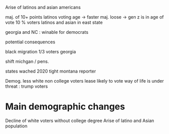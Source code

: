 Arise of latinos and asian americans

maj. of 10+ points
latinos voting age -> faster 
maj. loose -> gen z is in age of vote
10 % voters latinos and asian in east state

georgia and NC : winable for democrats

potential consequences

black migration 1/3 voters georgia


shift michgan / pens. 


states wached 2020 tight
montana reporter


Demog. 
less white non college voters lease likely to vote
way of life is under threat : trump voters


# Main demographic changes
Decline of white voters without college degree
Arise of latino and Asian population
